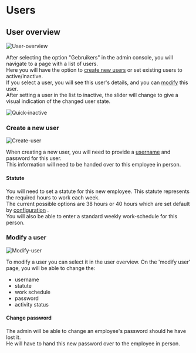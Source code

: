 # Users

## User overview

![User-overview](MSS_users.jpg)

After selecting the option "Gebruikers" in the admin console, you will navigate to a page with a list of users.  
Here you will have the option to [create new users](#create-a-new-user.) or set existing users to active/inactive.  
If you select a user, you will see this user's details, and you can [modify](#modify-a-user.) this user.  
After setting a user in the list to inactive, the slider will change to give a visual indication of the changed user
state.

![Quick-inactive](MSS_user_inactive.jpg)

### Create a new user

![Create-user](MSS_add_user.jpg)

When creating a new user, you will need to provide a [username](#create-a-new-user.) and password for this user.  
This information will need to be handed over to this employee in person.

#### Statute

You will need to set a statute for this new employee. This statute represents the required hours to work each week.  
The current possible options are 38 hours or 40 hours which are set default by [configuration](#statute-configuration.)
.  
You will also be able to enter a standard weekly work-schedule for this person.

### Modify a user

![Modify-user](MSS_modify_user.jpg)

To modify a user you can select it in the user overview. On the 'modify user' page, you will be able to change the:

- username
- statute
- work schedule
- password
- activity status

#### Change password

The admin will be able to change an employee's password should he have lost it.  
He will have to hand this new password over to the employee in person.